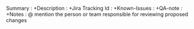 Summary :
+Description	:
+Jira Tracking Id :
+Known-Issues	:
+QA-note :
+Notes :
@ mention the person or team responsible for reviewing proposed changes
